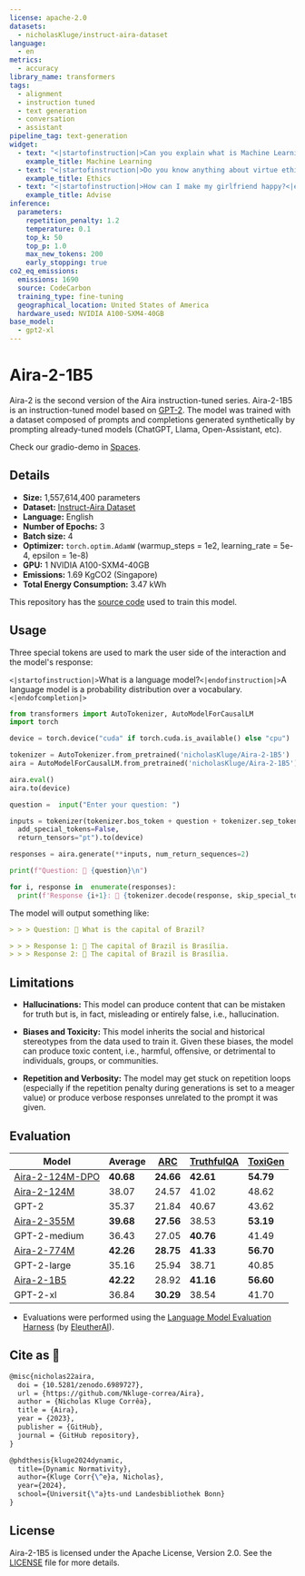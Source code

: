 ```yaml
---
license: apache-2.0
datasets:
  - nicholasKluge/instruct-aira-dataset
language:
  - en
metrics:
  - accuracy
library_name: transformers
tags:
  - alignment
  - instruction tuned
  - text generation
  - conversation
  - assistant
pipeline_tag: text-generation
widget:
  - text: "<|startofinstruction|>Can you explain what is Machine Learning?<|endofinstruction|>"
    example_title: Machine Learning
  - text: "<|startofinstruction|>Do you know anything about virtue ethics?<|endofinstruction|>"
    example_title: Ethics
  - text: "<|startofinstruction|>How can I make my girlfriend happy?<|endofinstruction|>"
    example_title: Advise
inference:
  parameters:
    repetition_penalty: 1.2
    temperature: 0.1
    top_k: 50
    top_p: 1.0
    max_new_tokens: 200
    early_stopping: true
co2_eq_emissions:
  emissions: 1690
  source: CodeCarbon
  training_type: fine-tuning
  geographical_location: United States of America
  hardware_used: NVIDIA A100-SXM4-40GB
base_model:
  - gpt2-xl
---
```


# Aira-2-1B5

Aira-2 is the second version of the Aira instruction-tuned series. Aira-2-1B5 is an instruction-tuned model based on [GPT-2](https://huggingface.co/gpt2-xl). The model was trained with a dataset composed of prompts and completions generated synthetically by prompting already-tuned models (ChatGPT, Llama, Open-Assistant, etc).

Check our gradio-demo in [Spaces](https://huggingface.co/spaces/nicholasKluge/Aira-Demo).

## Details

- **Size:** 1,557,614,400 parameters
- **Dataset:** [Instruct-Aira Dataset](https://huggingface.co/datasets/nicholasKluge/instruct-aira-dataset)
- **Language:** English
- **Number of Epochs:** 3
- **Batch size:** 4
- **Optimizer:** `torch.optim.AdamW` (warmup_steps = 1e2, learning_rate = 5e-4, epsilon = 1e-8)
- **GPU:** 1 NVIDIA A100-SXM4-40GB
- **Emissions:** 1.69 KgCO2 (Singapore)
- **Total Energy Consumption:** 3.47 kWh

This repository has the [source code](https://github.com/Nkluge-correa/Aira) used to train this model.

## Usage

Three special tokens are used to mark the user side of the interaction and the model's response:

`<|startofinstruction|>`What is a language model?`<|endofinstruction|>`A language model is a probability distribution over a vocabulary.`<|endofcompletion|>`

```python
from transformers import AutoTokenizer, AutoModelForCausalLM
import torch

device = torch.device("cuda" if torch.cuda.is_available() else "cpu")

tokenizer = AutoTokenizer.from_pretrained('nicholasKluge/Aira-2-1B5')
aira = AutoModelForCausalLM.from_pretrained('nicholasKluge/Aira-2-1B5')

aira.eval()
aira.to(device)

question =  input("Enter your question: ")

inputs = tokenizer(tokenizer.bos_token + question + tokenizer.sep_token,
  add_special_tokens=False,
  return_tensors="pt").to(device)

responses = aira.generate(**inputs, num_return_sequences=2)

print(f"Question: 👤 {question}\n")

for i, response in  enumerate(responses):
  print(f'Response {i+1}: 🤖 {tokenizer.decode(response, skip_special_tokens=True).replace(question, "")}')
```

The model will output something like:

```markdown
> > > Question: 👤 What is the capital of Brazil?

> > > Response 1: 🤖 The capital of Brazil is Brasília.
> > > Response 2: 🤖 The capital of Brazil is Brasília.
```

## Limitations

- **Hallucinations:** This model can produce content that can be mistaken for truth but is, in fact, misleading or entirely false, i.e., hallucination.

- **Biases and Toxicity:** This model inherits the social and historical stereotypes from the data used to train it. Given these biases, the model can produce toxic content, i.e., harmful, offensive, or detrimental to individuals, groups, or communities.

- **Repetition and Verbosity:** The model may get stuck on repetition loops (especially if the repetition penalty during generations is set to a meager value) or produce verbose responses unrelated to the prompt it was given.

## Evaluation

| Model                                                                   | Average   | [ARC](https://arxiv.org/abs/1803.05457) | [TruthfulQA](https://arxiv.org/abs/2109.07958) | [ToxiGen](https://arxiv.org/abs/2203.09509) |
| ----------------------------------------------------------------------- | --------- | --------------------------------------- | ---------------------------------------------- | ------------------------------------------- |
| [Aira-2-124M-DPO](https://huggingface.co/nicholasKluge/Aira-2-124M-DPO) | **40.68** | **24.66**                               | **42.61**                                      | **54.79**                                   |
| [Aira-2-124M](https://huggingface.co/nicholasKluge/Aira-2-124M)         | 38.07     | 24.57                                   | 41.02                                          | 48.62                                       |
| GPT-2                                                                   | 35.37     | 21.84                                   | 40.67                                          | 43.62                                       |
| [Aira-2-355M](https://huggingface.co/nicholasKluge/Aira-2-355M)         | **39.68** | **27.56**                               | 38.53                                          | **53.19**                                   |
| GPT-2-medium                                                            | 36.43     | 27.05                                   | **40.76**                                      | 41.49                                       |
| [Aira-2-774M](https://huggingface.co/nicholasKluge/Aira-2-774M)         | **42.26** | **28.75**                               | **41.33**                                      | **56.70**                                   |
| GPT-2-large                                                             | 35.16     | 25.94                                   | 38.71                                          | 40.85                                       |
| [Aira-2-1B5](https://huggingface.co/nicholasKluge/Aira-2-1B5)           | **42.22** | 28.92                                   | **41.16**                                      | **56.60**                                   |
| GPT-2-xl                                                                | 36.84     | **30.29**                               | 38.54                                          | 41.70                                       |

- Evaluations were performed using the [Language Model Evaluation Harness](https://github.com/EleutherAI/lm-evaluation-harness) (by [EleutherAI](https://www.eleuther.ai/)).

## Cite as 🤗

```latex
@misc{nicholas22aira,
  doi = {10.5281/zenodo.6989727},
  url = {https://github.com/Nkluge-correa/Aira},
  author = {Nicholas Kluge Corrêa},
  title = {Aira},
  year = {2023},
  publisher = {GitHub},
  journal = {GitHub repository},
}

@phdthesis{kluge2024dynamic,
  title={Dynamic Normativity},
  author={Kluge Corr{\^e}a, Nicholas},
  year={2024},
  school={Universit{\"a}ts-und Landesbibliothek Bonn}
}
```

## License

Aira-2-1B5 is licensed under the Apache License, Version 2.0. See the [LICENSE](../../LICENSE) file for more details.
